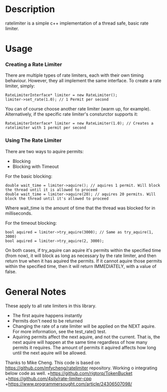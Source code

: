 # Description

ratelimiter is a simple c++ implementation of a thread safe, basic rate limiter.

# Usage

### Creating a Rate Limiter

There are multiple types of rate limiters, each with their own timing behaviour. However, they all implement
the same interface. To create a rate limiter, simply:

```
RateLimiterInterface* limiter = new RateLimiter();
limiter->set_rate(1.0); // 1 Permit per second
```

You can of course choose another rate limiter (warm up, for example). Alternatively, if the specific rate limiter's consturctor supports it:

```
RateLimiterInterface* limiter = new RateLimiter(1.0); // Creates a ratelimiter with 1 permit per second
```

### Using The Rate Limiter

There are two ways to aquire permits:

  * Blocking
  * Blocking with Timeout

For the basic blocking:

```
double wait_time = limiter->aquire(); // aquires 1 permit. Will block the thread until it is allowed to proceed
double wait_time = limiter->aquire(20); // aquires 20 permits. Will block the thread until it's allowed to proceed
```

Where wait_time is the amount of time that the thread was blocked for in milliseconds.

For the timeout blocking:

```
bool aquired = limiter->try_aquire(3000); // Same as try_aquire(1, 3000)
bool aquired = limiter->try_aquire(2, 3000);
```

On both cases, if try_aquire can aquire it's permits within the specified time (from now), it will block as long as necessary by the rate limiter, and then return true when it has aquired the permits. If it cannot aquire those permits within the specified time, then it will return IMMEDIATELY, with a value of false.

# General Notes

These apply to all rate limiters in this library.

 * The first aquire happens instantly
 * Permits don't need to be returned
 * Changing the rate of a rate limiter will be applied on the NEXT aquire. For more information, see the test_rate() test.
 * Aquiring permits affect the next aquire, and not the current. That is, the next aquire will happen at the same time regardless of how many permits it requires. The amount of permits it aquired affects how long until the next aquire will be allowed.

 Thanks to Mike Cheng. This code is based on https://github.com/mfycheng/ratelimiter repository.
Working o integrating below code as well.
+https://github.com/rigtorp/TokenBucket
+https://github.com/4sily/rate-limiter-cpp
+https://www.programmersought.com/article/24306507098/
